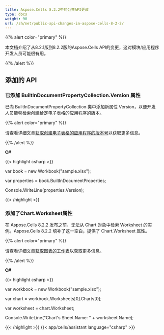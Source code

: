 ```yaml
---
title: Aspose.Cells 8.2.2中的公共API更改
type: docs
weight: 90
url: /zh/net/public-api-changes-in-aspose-cells-8-2-2/
---
```


{{% alert color="primary" %}} 

本文档介绍了从8.2.1版到8.2.2版的Aspose.Cells API的变更，这对模块/应用程序开发人员可能很有用。

{{% /alert %}} 
## **添加的 API**
### **已添加 BuiltInDocumentPropertyCollection.Version 属性**
已向 BuiltInDocumentPropertyCollection 类中添加新属性 Version，以便开发人员能够检索创建给定电子表格的应用程序的版本。

{{% alert color="primary" %}} 

请查看详细文章[获取创建电子表格的应用程序的版本号](/cells/zh/net/get-the-version-number-of-the-application-that-created-the-excel-document/)以获取更多信息。

{{% /alert %}} 

**C#**

{{< highlight csharp >}}

 var book = new Workbook("sample.xlsx");

var properties = book.BuiltInDocumentProperties;

Console.WriteLine(properties.Version);

{{< /highlight >}}


### **添加了Chart.Worksheet属性**
在 Aspose.Cells 8.2.2 发布之前，无法从 Chart 对象中检索 Worksheet 的实例。Aspose.Cells 8.2.2 填补了这一空白，提供了 Chart.Worksheet 属性。

{{% alert color="primary" %}} 

请查看详细文章[获取图表的工作表](/cells/zh/net/get-worksheet-of-the-chart/)以获取更多信息。

{{% /alert %}} 

**C#**

{{< highlight csharp >}}

 var workbook = new Workbook("sample.xlsx");

var chart  = workbook.Worksheets[0].Charts[0];

var  worksheet = chart.Worksheet;

Console.WriteLine("Chart's Sheet Name: " + worksheet.Name);

{{< /highlight >}}
{{< app/cells/assistant language="csharp" >}}
